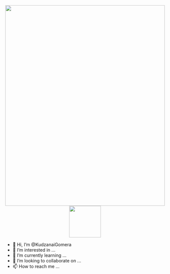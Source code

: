 <div style="width:100%;height:0;padding-bottom:126%;position:relative;">
  <img src="https://giphy.com/embed/M9gbBd9nbDrOTu1Mqx" width="100%" height="100%" style="position:absolute" frameBorder="0" class="giphy-embed" allowFullScreen />
</div>

<div id="header" align="center">
  <img src="https://media.giphy.com/media/M9gbBd9nbDrOTu1Mqx/giphy.gif" width="100"/>
</div>


- 👋 Hi, I’m @KudzanaiGomera
- 👀 I’m interested in ...
- 🌱 I’m currently learning ...
- 💞️ I’m looking to collaborate on ...
- 📫 How to reach me ...

<!---
KudzanaiGomera/KudzanaiGomera is a ✨ special ✨ repository because its `README.md` (this file) appears on your GitHub profile.
You can click the Preview link to take a look at your changes.
--->

